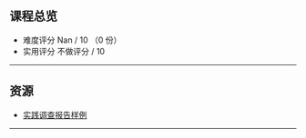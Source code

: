 ## 课程总览  
- 难度评分 Nan / 10 （0 份）  
- 实用评分 不做评分 / 10  

---

## 资源  
- [实践调查报告样例](https://file.uhsea.com/2404/529bc32c234766696dba527ec7ea876dPT.docx)  

---